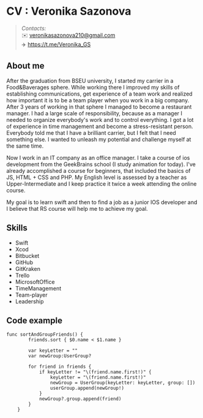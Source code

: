 # СV : Veronika Sazonova
> _*Contacts:*_  
> :envelope: veronikasazonova210@gmail.com  
> :airplane: https://t.me/Veronika_GS  

## About me   

After the graduation from BSEU university, I started my carrier in a Food&Baverages sphere.
While working there I improved my skills of establishing communications, get experience of a team work and realized how important it is to be a team player when you work in a big company.
After 3 years of working in that sphere I managed to become a restaurant manager.
I had a large scale of responsibility, because as a manager I needed to organize everybody's work and to control everything.
I got a lot of experience in time management and become a stress-resistant person.
Everybody told me that I have a brilliant carrier, but I felt that I need something else. I wanted to unleash my potential and challenge myself at the same time. 

Now I work in an IT company as an office manager. I take a course of ios development from the GeekBrains school (I study animation for today). 
I've already accomplished a course for beginners, that included the basics of JS, HTML + CSS and PHP. 
My English level is assessed by a teacher as Upper-Intermediate and I keep practice it twice a week attending the online course.

My goal is to learn swift and then to find a job as a junior IOS developer and I believe that RS course will help me to achieve my goal.


## Skills

* Swift
* Xcod
* Bitbucket
* GitHub
* GitKraken
* Trello
* MicrosoftOffice
* TimeManagement
* Team-player
* Leadership


## Code example

    func sortAndGroupFriends() {
            friends.sort { $0.name < $1.name }

            var keyLetter = ""
            var newGroup:UserGroup?

            for friend in friends {
                if keyLetter != "\(friend.name.first!)" {
                    keyLetter = "\(friend.name.first!)"
                    newGroup = UserGroup(keyLetter: keyLetter, group: [])
                    userGroup.append(newGroup!)
                }
                newGroup?.group.append(friend)
            }
        }

